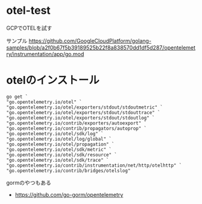 # otel-test
GCPでOTELを試す

サンプル
https://github.com/GoogleCloudPlatform/golang-samples/blob/a2f0b67f5b39189525b22f8a838570dd1df5d287/opentelemetry/instrumentation/app/go.mod

# otelのインストール
```shell
go get `
"go.opentelemetry.io/otel" `
"go.opentelemetry.io/otel/exporters/stdout/stdoutmetric" `
"go.opentelemetry.io/otel/exporters/stdout/stdouttrace" `
"go.opentelemetry.io/otel/exporters/stdout/stdoutlog" `
"go.opentelemetry.io/contrib/exporters/autoexport" `
"go.opentelemetry.io/contrib/propagators/autoprop" `
"go.opentelemetry.io/otel/sdk/log" `
"go.opentelemetry.io/otel/log/global" `
"go.opentelemetry.io/otel/propagation" `
"go.opentelemetry.io/otel/sdk/metric" `
"go.opentelemetry.io/otel/sdk/resource" `
"go.opentelemetry.io/otel/sdk/trace" `
"go.opentelemetry.io/contrib/instrumentation/net/http/otelhttp" `
"go.opentelemetry.io/contrib/bridges/otelslog"
```
gormのやつもある
 - https://github.com/go-gorm/opentelemetry